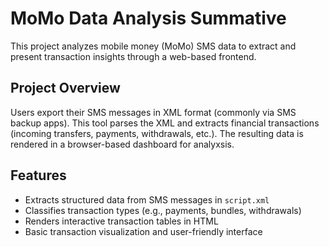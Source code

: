 # MoMo Data Analysis Summative

This project analyzes mobile money (MoMo) SMS data to extract and present transaction insights through a web-based frontend.

## Project Overview

Users export their SMS messages in XML format (commonly via SMS backup apps). This tool parses the XML and extracts financial transactions (incoming transfers, payments, withdrawals, etc.). The resulting data is rendered in a browser-based dashboard for analyxsis.

## Features

- Extracts structured data from SMS messages in `script.xml`
- Classifies transaction types (e.g., payments, bundles, withdrawals)
- Renders interactive transaction tables in HTML
- Basic transaction visualization and user-friendly interface